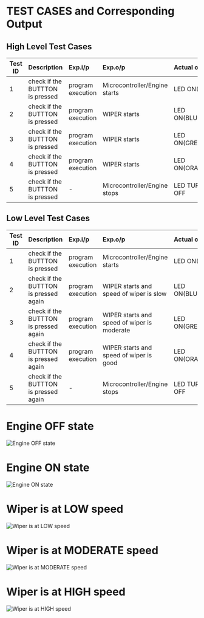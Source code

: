 
# TEST CASES and Corresponding Output

## High Level Test Cases
| Test ID | Description | Exp.i/p | Exp.o/p | Actual o/p | STATUS |
| --------|:------------|:--------|:--------|:-----------|:-------------|
| 1 | check if the BUTTTON is pressed  | program execution | Microcontroller/Engine starts | LED ON(RED)| PASS |
| 2 | check if the BUTTTON is pressed  | program execution | WIPER starts | LED ON(BLUE)| PASS |
| 3 | check if the BUTTTON is pressed  | program execution | WIPER starts | LED ON(GREEN)| PASS |
| 4 | check if the BUTTTON is pressed  | program execution | WIPER starts | LED ON(ORANGE)| PASS |
| 5 | check if the BUTTTON is pressed  | - | Microcontroller/Engine stops | LED TURNED OFF| PASS |









## Low Level Test Cases
| Test ID | Description | Exp.i/p | Exp.o/p | Actual o/p | STATUS |
| --------|:------------|:--------|:--------|:-----------|:-------------|
| 1 | check if the BUTTTON is pressed  | program execution | Microcontroller/Engine starts | LED ON(RED)| PASS |
| 2 | check if the BUTTTON is pressed again | program execution | WIPER starts and speed of wiper is slow | LED ON(BLUE)| PASS |
| 3 | check if the BUTTTON is pressed again | program execution | WIPER starts and speed of wiper is moderate | LED ON(GREEN)| PASS |
| 4 | check if the BUTTTON is pressed again | program execution | WIPER starts and speed of wiper is good | LED ON(ORANGE)| PASS |
| 5 | check if the BUTTTON is pressed again | - | Microcontroller/Engine stops | LED TURNED OFF| PASS |

# Engine OFF state
![Engine OFF state](https://user-images.githubusercontent.com/102513343/168284308-cd28a8ca-1481-4c9f-9325-92b9612642e1.jpeg)
# Engine ON state
![Engine ON state](https://user-images.githubusercontent.com/102513343/168284335-d8da3938-dce2-436e-8f7f-9f378f885176.jpeg)
# Wiper is at LOW speed
![Wiper is at LOW speed](https://user-images.githubusercontent.com/102513343/168284355-ee043542-051d-46bc-93b3-18ee89abcea7.jpeg)
# Wiper is at MODERATE speed
![Wiper is at MODERATE speed](https://user-images.githubusercontent.com/102513343/168284374-fb3dd730-934b-48a3-ae41-a8e7b46d888f.jpeg)
# Wiper is at HIGH speed
![Wiper is at HIGH speed](https://user-images.githubusercontent.com/102513343/168284390-814665c0-de6d-461b-b31b-d9b299375182.jpeg)
